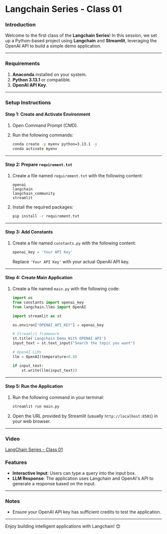 # Langchain Series - Class 01

### Introduction
Welcome to the first class of the **Langchain Series**! In this session, we set up a Python-based project using **Langchain** and **Streamlit**, leveraging the OpenAI API to build a simple demo application.

---

### Requirements
1. **Anaconda** installed on your system.
2. **Python 3.13.1** or compatible.
3. **OpenAI API Key**.

---

### Setup Instructions

#### Step 1: Create and Activate Environment
1. Open Command Prompt (CMD).
2. Run the following commands:

   ```bash
   conda create -p myenv python=3.13.1 -y
   conda activate myenv
   ```

---

#### Step 2: Prepare `requirement.txt`
1. Create a file named `requirement.txt` with the following content:
   ```
   openai
   langchain
   langchain_community
   streamlit
   ```
2. Install the required packages:
   ```bash
   pip install -r requirement.txt
   ```

---

#### Step 3: Add Constants
1. Create a file named `constants.py` with the following content:
   ```python
   openai_key = 'Your API Key'
   ```
   Replace `'Your API Key'` with your actual OpenAI API key.

---

#### Step 4: Create Main Application
1. Create a file named `main.py` with the following code:

   ```python
   import os
   from constants import openai_key
   from langchain.llms import OpenAI

   import streamlit as st

   os.environ["OPENAI_API_KEY"] = openai_key

   # Streamlit framework
   st.title('Langchain Demo With OPENAI API')
   input_text = st.text_input("Search the topic you want")

   # OpenAI LLMs
   llm = OpenAI(temperature=0.8)

   if input_text:
       st.write(llm(input_text))
   ```

---

#### Step 5: Run the Application
1. Run the following command in your terminal:
   ```bash
   streamlit run main.py
   ```
2. Open the URL provided by Streamlit (usually `http://localhost:8501`) in your web browser.

---

### Video
<a href="https://youtu.be/nqiSiVYsiAE?si=nEx1tJlOLYc-Qwfc" target="_blank" >LangChain Series - Class 01</a>

### Features
- **Interactive Input**: Users can type a query into the input box.
- **LLM Response**: The application uses Langchain and OpenAI's API to generate a response based on the input.

---

### Notes
- Ensure your OpenAI API key has sufficient credits to test the application.

---

Enjoy building intelligent applications with Langchain! 😊